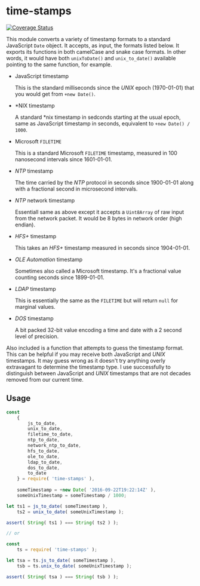 time-stamps
===========

[![Coverage Status](https://coveralls.io/repos/github/julianjensen/time-stamps/badge.png?branch=master)](https://coveralls.io/github/julianjensen/time-stamps?branch=master)

This module converts a variety of timestamp formats to a standard JavaScript `Date` object. It accepts, as input, the
formats listed below. It exports its functions in both camelCase and snake case formats. In other words, it would
 have both `unixToDate()` and `unix_to_date()` available pointing to the same function, for example.

* JavaScript timestamp

  This is the standard milliseconds since the _UNIX_ epoch (1970-01-01) that you would get from `+new Date()`.
  
* *NIX timestamp

  A standard *nix timestamp in sedconds starting at the usual epoch, same as JavaScript timestamp in seconds, equivalent
  to `+new Date() / 1000`.
  
* Microsoft `FILETIME`

  This is a standard Microsoft `FILETIME` timestamp, measured in 100 nanosecond intervals since 1601-01-01.
   
* _NTP_ timestamp

  The time carried by the _NTP_ protocol in seconds since 1900-01-01 along with a fractional second in microsecond
  intervals.
  
* _NTP_ network timestamp

  Essentiall same as above except it accepts a `Uint8Array` of raw input from the network packet. It would be 8 bytes
  in network order (high endian).
  
* _HFS+_ timestamp

  This takes an _HFS+_ timestamp measured in seconds since 1904-01-01.
  
* _OLE Automation_ timestamp

  Sometimes also called a Microsoft timestamp. It's a fractional value counting seconds since 1899-01-01.
  
* _LDAP_ timestamp

  This is essentially the same as the `FILETIME` but will return `null` for marginal values.
  
* _DOS_ timestamp

  A bit packed 32-bit value encoding a time and date with a 2 second level of precision.
  
Also included is a function that attempts to guess the timestamp format. This can be helpful if you may receive both
 JavaScript and _UNIX_ timestamps. It may guess wrong as it doesn't try anything overly extravagant to determine
 the timestamp type. I use successfully to distinguish between JavaScript and _UNIX_ timestamps that are not decades
 removed from our current time.
 
## Usage

```js
const
    { 
        js_to_date, 
        unix_to_date, 
        filetime_to_date, 
        ntp_to_date, 
        network_ntp_to_date, 
        hfs_to_date, 
        ole_to_date,
        ldap_to_date,
        dos_to_date,
        to_date
    } = require( 'time-stamps' ),
    
    someTimestamp = +new Date( '2016-09-22T19:22:14Z' ),
    someUnixTimestamp = someTimestamp / 1000;

let ts1 = js_to_date( someTimestamp ),
    ts2 = unix_to_date( someUnixTimestamp );

assert( String( ts1 ) === String( ts2 ) );

// or

const 
    ts = require( 'time-stamps' );

let tsa = ts.js_to_date( someTimestamp ),
    tsb = ts.unix_to_date( someUnixTimestamp );

assert( String( tsa ) === String( tsb ) );
```
